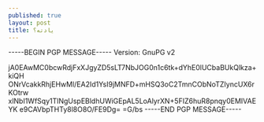 ```yaml
---
published: true
layout: post
title: یادته؟
---
```


-----BEGIN PGP MESSAGE-----
Version: GnuPG v2

jA0EAwMC0bcwRdjFxXJgyZD5sLT7NbJOG0n1c6tk+dYhE0lUCbaBUkQlkza+kiQH
ONrVcakkRhjEHwMl/EA2Id1YsI9jMNFD+mHSQ3oC2TmnCObNoTZIyncUX6rKOtrw
xlNbI1WfSqy1TlNgUspEBldhUWiGEpAL5LoAlyrXN+5FIZ6huR8pnqy0EMIVAEYK
e9CAVbpTHTy8l8O8O/FE9Dg=
=G/bs
-----END PGP MESSAGE-----
